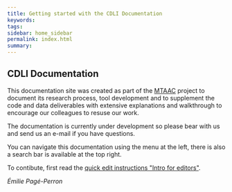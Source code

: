 ```yaml
---
title: Getting started with the CDLI Documentation
keywords:
tags:
sidebar: home_sidebar
permalink: index.html
summary:
---
```

## CDLI Documentation
This documentation site was created as part of the [MTAAC](https://cdli-gh.github.io/mtaac/) project to document its research process, tool development and to supplement the code and data deliverables with extensive explanations and walkthrough to encourage our colleagues to resuse our work. 

The documentation is currently under development so please bear with us and send us an e-mail if you have questions. 


You can navigate this documentation using the menu at the left, there is also a search bar is available at the top right.

To contibute, first read the [quick edit instructions "Intro for editors"](https://cdli-gh.github.io/edit-intro.html). 


*Émilie Pagé-Perron*
